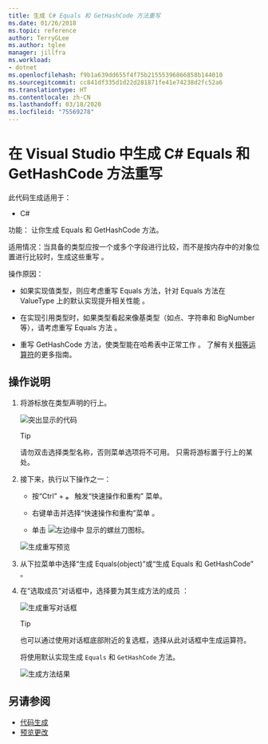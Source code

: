 ```yaml
---
title: 生成 C# Equals 和 GetHashCode 方法重写
ms.date: 01/26/2018
ms.topic: reference
author: TerryGLee
ms.author: tglee
manager: jillfra
ms.workload:
- dotnet
ms.openlocfilehash: f9b1a639dd655f4f75b21555396866858b144010
ms.sourcegitcommit: cc841df335d1d22d281871fe41e74238d2fc52a6
ms.translationtype: HT
ms.contentlocale: zh-CN
ms.lasthandoff: 03/18/2020
ms.locfileid: "75569278"
---
```

# <a name="generate-equals-and-gethashcode-method-overrides-in-visual-studio"></a>在 Visual Studio 中生成 C# Equals 和 GetHashCode 方法重写

此代码生成适用于：

- C#

功能：  让你生成 Equals  和 GetHashCode  方法。

适用情况：当具备的类型应按一个或多个字段进行比较，而不是按内存中的对象位置进行比较时，生成这些重写  。

操作原因： 

- 如果实现值类型，则应考虑重写 Equals 方法，针对 Equals 方法在 ValueType 上的默认实现提升相关性能  。

- 在实现引用类型时，如果类型看起来像基类型（如点、字符串和 BigNumber 等），请考虑重写 Equals 方法  。

- 重写 GetHashCode 方法，使类型能在哈希表中正常工作  。 了解有关[相等运算符](/dotnet/standard/design-guidelines/equality-operators)的更多指南。

## <a name="how-to"></a>操作说明

1. 将游标放在类型声明的行上。

   ![突出显示的代码](media/overrides-highlight-cs.png)

   > [!TIP]
   > 请勿双击选择类型名称，否则菜单选项将不可用。 只需将游标置于行上的某处。

1. 接下来，执行以下操作之一：

   - 按“Ctrl”  + **。** 触发“快速操作和重构”  菜单。

   - 右键单击并选择“快速操作和重构”菜单  。

   - 单击 ![左边缘中](../media/screwdriver-icon.png) 显示的螺丝刀图标。

   ![生成重写预览](media/overrides-preview-cs.png)

1. 从下拉菜单中选择“生成 Equals(object)”或“生成 Equals 和 GetHashCode”   。

1. 在“选取成员”对话框中，选择要为其生成方法的成员  ：

    ![生成重写对话框](media/overrides-dialog-cs.png)

    > [!TIP]
    > 也可以通过使用对话框底部附近的复选框，选择从此对话框中生成运算符。

   将使用默认实现生成 `Equals` 和 `GetHashCode` 方法。

   ![生成方法结果](media/overrides-result-cs.png)

## <a name="see-also"></a>另请参阅

- [代码生成](../code-generation-in-visual-studio.md)
- [预览更改](../../ide/preview-changes.md)
